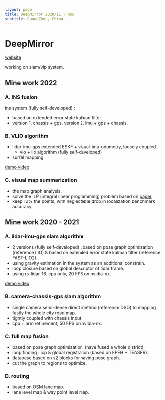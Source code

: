 ```yaml
---
layout: page
title: DeepMirror 2020/11 - now
subtitle: GuangZhou, China
---
```


# DeepMirror

[website](https://www.deepmirror.com/)

working on slam/vlp system.

## Mine work 2022

### A. INS fusion

ins system (fully self-developed) :
* based on extended error state kalman filter.
* version 1. chassis + gps. version 2. imu + gps + chassis.

### B. VLIO algorithm

* lidar-imu-gps extended ESKF + visual-imu-odometry, loosely coupled.
  * vio + lio algorithm (fully self-developed)
* surfel mapping

[demo video](https://www.bilibili.com/video/BV1E341137y5/)

### C. visual map summarization

* the map graph analysis.
* solve the ILP (integral linear programming) problem based on [paper](https://arxiv.org/abs/1907.00338)
* keep 10% the points, with neglectable drop in localization benchmark accuracy.

## Mine work 2020 - 2021

### A. lidar-imu-gps slam algorithm

* 2 versions (fully self-developed) : based on pose graph optimization (reference LIO) & based on extended error state kalman filter (reference FAST-LIO2).
* using gravity estimation in the system as an additional constrain.
* loop closure based on global descriptor of lidar frame.
* using rs-lidar-16. cpu only, 20 FPS on nvidia-nx.

[demo video](https://www.bilibili.com/video/BV14F411a75W?spm_id_from=333.999.0.0)

### B. camera-chassis-gps slam algorithm

* single camera semi-dense direct method (reference DSO) to mapping fastly the whole city road map.
* tightly coupled with chassis input.
* cpu + arm refinement, 50 FPS on nvidia-nx.

### C. full map fusion

* based on pose graph optimization. (have fused a whole district)
* loop finding : icp & global registration (based on FPFH + TEASER).
* database based on s2 blocks for saving pose graph.
* cut the graph to regions to optimize.

### D. routing

* based on OSM lane map.
* lane level map & way point level map.
